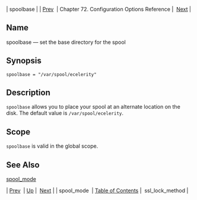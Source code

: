 | spoolbase |
| [Prev](conf.ref.spool_mode)  | Chapter 72. Configuration Options Reference |  [Next](config.ssl_lock_method) |

<a name="conf.ref.spoolbase"></a>
## Name

spoolbase — set the base directory for the spool

## Synopsis

`spoolbase = "/var/spool/ecelerity"`

<a name="idp26731248"></a>
## Description

`spoolbase` allows you to place your spool at an alternate location on the disk. The default value is `/var/spool/ecelerity`.

<a name="idp26734016"></a>
## Scope

`spoolbase` is valid in the global scope.

<a name="idp26736272"></a>
## See Also

[spool_mode](conf.ref.spool_mode "spool_mode")

| [Prev](conf.ref.spool_mode)  | [Up](config.options.ref) |  [Next](config.ssl_lock_method) |
| spool_mode  | [Table of Contents](index) |  ssl_lock_method |

